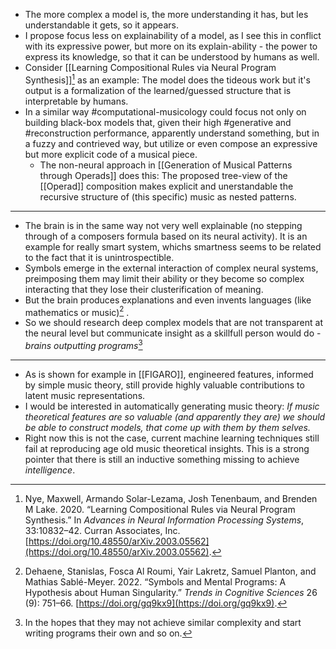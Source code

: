 - The more complex a model is, the more understanding it has, but les understandable it gets, so it appears.
- I propose focus less on explainability of a model, as I see this in conflict with its expressive power, but more on its explain-ability - the power to express its knowledge, so that it can be understood by humans as well. 
- Consider [[Learning Compositional Rules via Neural Program Synthesis]][^@nyeLearningCompositionalRules2020] as an example: The model does the tideous work but it's output is a formalization of the learned/guessed structure that is interpretable by humans. 
- In a similar way #computational-musicology  could focus not only on building black-box models that, given their high #generative and #reconstruction performance, apparently understand something, but in a fuzzy and contrieved way, but utilize or even compose an expressive but more explicit code of a musical piece.
	- The non-neural approach in [[Generation of Musical Patterns through Operads]] does this: The proposed tree-view of the [[Operad]] composition makes explicit and unerstandable the recursive structure of (this specific) music as nested patterns. 
---
- The brain is in the same way not very well explainable (no stepping through of a composers formula based on its neural activity). It is an example for really smart system, whichs smartness seems to be related to the fact that it is unintrospectible.
- Symbols emerge in the external interaction of complex neural systems, preimposing them may limit their ability or they become so complex interacting that they lose their clusterification of meaning.
- But the brain produces explanations and even invents languages (like mathematics or music)[^@dehaeneSymbolsMentalPrograms2022] .
- So we should research deep complex models that are not transparent at the neural level but communicate insight as a skillfull person would do - *brains* *outputting* *programs*[^1]
---
- As is shown for example in [[FIGARO]], engineered features, informed by simple music theory, still provide highly valuable contributions to latent music representations. 
- I would be interested in automatically generating music theory: *If music theoretical features are so valuable (and apparently they are) we should be able to construct models, that come up with them by them selves.* 
- Right now this is not the case, current machine learning techniques still fail at reproducing age old music theoretical insights. This is a strong pointer that there is still an inductive something missing to achieve *intelligence*.


[^1]: In the hopes that they may not achieve similar complexity and start writing programs their own and so on.

[^@dehaeneSymbolsMentalPrograms2022]: Dehaene, Stanislas, Fosca Al Roumi, Yair Lakretz, Samuel Planton, and Mathias Sablé-Meyer. 2022. “Symbols and Mental Programs: A Hypothesis about Human Singularity.” _Trends in Cognitive Sciences_ 26 (9): 751–66. [https://doi.org/gq9kx9](https://doi.org/gq9kx9).

[^@nyeLearningCompositionalRules2020]: Nye, Maxwell, Armando Solar-Lezama, Josh Tenenbaum, and Brenden M Lake. 2020. “Learning Compositional Rules via Neural Program Synthesis.” In _Advances in Neural Information Processing Systems_, 33:10832–42. Curran Associates, Inc. [https://doi.org/10.48550/arXiv.2003.05562](https://doi.org/10.48550/arXiv.2003.05562).

